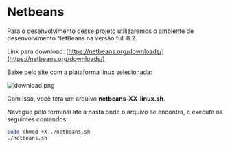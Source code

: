 # Netbeans

Para o desenvolvimento desse projeto utilizaremos o ambiente de desenvolvimento NetBeans na versão full 8.2.

Link para download: [https://netbeans.org/downloads/](https://netbeans.org/downloads/)

Baixe pelo site com a plataforma linux selecionada:

![download.png]({{site.baseurl}}/parteI-preparando-seu-ambiente/linux/download.png)

Com isso, você terá um arquivo **netbeans-XX-linux.sh**.

Navegue pelo terminal até a pasta onde o arquivo se encontra, e execute os seguintes comandos:

```bash
sudo chmod +X ./netbeans.sh
./netbeans.sh
```